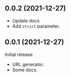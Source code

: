 0.0.2 (2021-12-27)
------------------

- Update docs.
- Add `strict` parameter.

0.0.1 (2021-12-27)
------------------

Initial release

- URL generator.
- Some docs.
